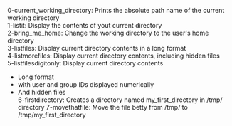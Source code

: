 0-current_working_directory: Prints the absolute path name of the current working directory <br>
1-listit: Display the contents of yout current directory <br>
2-bring_me_home: Change the working directory to the user's home directory <br>
3-listfiles: Display current directory contents in a long format <br>
4-listmorefiles: Display current directory contents, including hidden files <br>
5-listfilesdigitonly: Display current directory contents <br>
- Long format
- with user and group IDs displayed numerically
- And hidden files <br>
6-firstdirectory: Creates a directory named my_first_directory in /tmp/ directory
7-movethatfile: Move the file betty from /tmp/ to /tmp/my_first_directory
